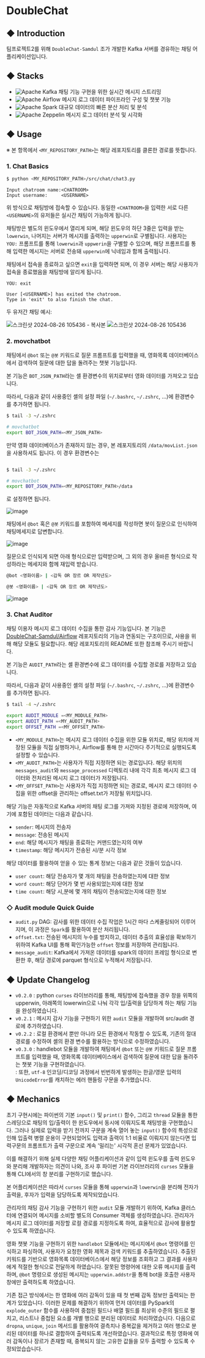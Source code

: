 # DoubleChat
## ◆ Introduction
팀프로젝트2를 위해 `DoubleChat-Samdul` 조가 개발한 Kafka 서버를 경유하는 채팅 어플리케이션입니다.

## ◆ Stacks
- ![Apache Kafka](https://img.shields.io/badge/Apache%20Kafka-000000?style=flat&logo=apache-kafka&logoColor=white) 채팅 기능 구현을 위한 실시간 메시지 스트리밍
- ![Apache Airflow](https://img.shields.io/badge/Apache%20Airflow-017E9A?style=flat&logo=apache-airflow&logoColor=white) 메시지 로그 데이터 파이프라인 구성 및 챗봇 기능
- ![Apache Spark](https://img.shields.io/badge/Apache%20Spark-E25A1C?style=flat&logo=apache-spark&logoColor=white) 대규모 데이터의 빠른 분산 처리 및 분석
- ![Apache Zeppelin](https://img.shields.io/badge/Apache%20Zeppelin-006400?style=flat&logo=apache-zeppelin&logoColor=white) 메시지 로그 데이터 분석 및 시각화


## ◆ Usage
※ 본 항목에서 `<MY_REPOSITORY_PATH>`는 해당 레포지토리를 클론한 경로를 뜻합니다.

### 1. Chat Basics
```bash
$ python <MY_REPOSITORY_PATH>/src/chat/chat3.py
```
```
Input chatroom name:<CHATROOM>
Input username:     <USERNAME>
```

위 방식으로 채팅방에 접속할 수 있습니다. 동일한 `<CHATROOM>`을 입력한 서로 다른 `<USERNAME>`의 유저들은 실시간 채팅이 가능하게 됩니다.

채팅방은 별도의 윈도우에서 열리게 되며, 해당 윈도우의 하단 3줄은 입력을 받는 `lowerwin`, 나머지는 서버가 메시지를 출력하는 `upperwin`로 구별됩니다.
사용자는 `YOU:` 프롬프트를 통해 `lowerwin`과 `uppwerin`을 구별할 수 있으며, 해당 프롬프트를 통해 입력한 메시지는 서버로 전송돼 `upperwin`에 닉네임과 함께 출력됩니다.


채팅에서 접속을 종료하고 싶으면 `exit`을 입력하면 되며, 이 경우 서버는 해당 사용자가 접속을 종료했음을 채팅방에 알리게 됩니다.

```
YOU: exit
```
```
User [<USERNAME>] has exited the chatroom.
Type in 'exit' to also finish the chat.
```

두 유저간 채팅 예시:

![스크린샷 2024-08-26 105436 - 복사본](https://github.com/user-attachments/assets/46a5059f-7149-416a-b891-1eccf1ead505) ![스크린샷 2024-08-26 105436](https://github.com/user-attachments/assets/5a86319c-7eac-48cd-975a-8ac677b8fdbb)

### 2. movchatbot
채팅에서 `@bot` 또는 `@봇` 키워드로 질문 프롬프트를 입력했을 때, 영화목록 데이터베이스에서 검색하여 질문에 대한 답을 돌려주는 챗봇 기능입니다.

본 기능은 `BOT_JSON_PATH`라는 셸 환경변수의 위치로부터 영화 데이터를 가져오고 있습니다.

따라서, 다음과 같이 사용중인 셸의 설정 파일 (`~/.bashrc`, `~/.zshrc`, ...)에 환경변수를 추가하면 됩니다.

```bash
$ tail -3 ~/.zshrc

# movchatbot
export BOT_JSON_PATH=<MY_JSON_PATH>
```

만약 영화 데이터베이스가 존재하지 않는 경우, 본 레포지토리의 `/data/movList.json`을 사용하셔도 됩니다.
이 경우 환경변수는
```bash

$ tail -3 ~/.zshrc

# movchatbot
export BOT_JSON_PATH=<MY_REPOSITORY_PATH>/data
```

로 설정하면 됩니다.

![image](https://github.com/user-attachments/assets/e2c8f7ff-daff-43c6-8227-d2b6ec838a54)  


채팅에서 `@bot` 혹은 `@봇` 키워드를 포함하여 메세지를 작성하면 봇이 질문으로 인식하여 채팅메세지로 답변합니다.   
  
![image](https://github.com/user-attachments/assets/8f006545-ce73-4913-a133-7c2a1e8261c1)  
 
질문으로 인식되게 되면 아래 형식으로만 입력받으며, 그 외의 경우 올바른 형식으로 작성하라는 메세지와 함께 재입력 받습니다.
```bash
@bot <영화이름> | <감독 OR 장르 OR 제작년도> 
```
```bash 
@봇 <영화이름> | <감독 OR 장르 OR 제작년도>
```  
![image](https://github.com/user-attachments/assets/592c066d-5db8-4670-a668-29be32c29e70)  


### 3. Chat Auditor
채팅 이용자 메시지 로그 데이터 수집을 통한 감사 기능입니다.
본 기능은 [DoubleChat-Samdul/Airflow](https://github.com/DoubleChat-Samdul/airflow/tree/0.2.0/audit) 레포지토리의 기능과 연동되는 구조이므로, 사용을 위해 해당 모듈도 필요합니다.
해당 레포지토리의 README 또한 참조해 주시기 바랍니다.

본 기능은 `AUDIT_PATH`라는 셸 환경변수에 로그 데이터를 수집할 경로를 저장하고 있습니다.

따라서, 다음과 같이 사용중인 셸의 설정 파일 (`~/.bashrc`, `~/.zshrc`, ...)에 환경변수를 추가하면 됩니다.
```bash
$ tail -4 ~/.zshrc

export AUDIT_MODULE =<MY_MODULE_PATH>
export AUDIT_PATH =<MY_AUDIT_PATH>
export OFFSET_PATH =<MY_OFFSET_PATH>
```

- `<MY_MODULE_PATH>`는 메시지 로그 데이터 수집을 위한 모듈 위치로, 해당 위치에 저장된 모듈을 직접 실행하거나, Airflow를 통해 한 시간마다 주기적으로 실행되도록 설정할 수 있습니다.
- `<MY_AUDIT_PATH>`는 사용자가 직접 지정하면 되는 경로입니다. 해당 위치의 `messages_audit`와 `message_processed` 디렉토리 내에 각각 최초 메시지 로그 데이터와 전처리된 메시지 로그 데이터가 저장됩니다. 
- `<MY_OFFSET_PATH>`는 사용자가 직접 지정하면 되는 경로로, 메시지 로그 데이터 수집을 위한 offset을 관리하는 offset.txt가 저장될 위치입니다. 


해당 기능은 자동적으로 Kafka 서버의 채팅 로그를 가져와 지정된 경로에 저장하며, 여기에 포함된 데이터는 다음과 같습니다.
- `sender`: 메시지의 전송자
- `message`: 전송된 메시지
- `end`: 해당 메시지가 채팅을 종료하는 커맨드였는지의 여부
- `timestamp`: 해당 메시지가 전송된 시/분 시각 정보

해당 데이터를 활용하여 얻을 수 있는 통계 정보는 다음과 같은 것들이 있습니다. 
- `user count`: 해당 전송자가 몇 개의 채팅을 전송하였는지에 대한 정보
- `word count`: 해당 단어가 몇 번 사용되었는지에 대한 정보
- `time count`: 해당 시,분에 몇 개의 채팅이 전송되었는지에 대한 정보

### ◇ Audit module Quick Guide
- `audit.py` DAG: 감사를 위한 데이터 수집 작업은 1시간 마다 스케줄링되어 이루어지며, 이 과정은 `Spark`를 활용하여 분산 처리됩니다.
- `offset.txt`: 전송된 메시지의 누수를 방지하고, 데이터 추출의 효율성을 확보하기 위하여 Kafka UI를 통해 확인가능한 `offset` 정보를 저장하여 관리됩니다.
- `message_audit`: Kafka에서 가져온 데이터를 spark의 데이터 프레임 형식으로 변환한 후, 해당 경로에 parquet 형식으로 누적해서 저장됩니다.


## ◆ Update Changelog
- `v0.2.0`
: python `curses` 라이브러리를 통해, 채팅방에 접속했을 경우 창을 위쪽의 upperwin, 아래쪽의 lowerwin으로 나눠 각각 입/출력을 담당하게 하는 채팅 기능을 완성하였습니다.
- `v0.2.1`
: 메시지 감사 기능을 구현하기 위한 `audit` 모듈을 개발하여 src/audit 경로에 추가하였습니다.
- `v0.2.2`
: 로컬 환경에서 뿐만 아니라 모든 환경에서 작동할 수 있도록, 기존의 절대 경로를 수정하여 셸의 환경 변수를 활용하는 방식으로 수정하였습니다. 
- `v0.3.0`
:  handlebot 모듈을 개발하여 채팅에서 `@bot` 또는 `@봇` 키워드로 질문 프롬프트를 입력했을 때, 영화목록 데이터베이스에서 검색하여 질문에 대한 답을 돌려주는 챗봇 기능을 구현하였습니다.  
: 또한, `utf-8` 인코딩/디코딩 과정에서 빈번하게 발생하는 한글/영문 입력의 `UnicodeError`를 캐치하는 에러 핸들링 구문을 추가했습니다.
 

## ◆ Mechanics

초기 구현시에는 파이썬의 기본 `input()` 및 `print()` 함수, 그리고 `thread` 모듈을 통한 스레딩으로 채팅의 입/출력이 한 윈도우에서 동시에 이뤄지도록 채팅방을 구현했습니다. 그러나 실제로 입력을 받기 전까지 구문을 계속 열어 놓는  `input()` 함수의 특성으로 인해 입출력 병렬 운용이 구현되었어도 입력과 출력이 1:1 비율로 이뤄지지 않는다면 입력구문의 프롬프트가 출력 구문으로 계속 '밀리는'  시각적 혼선 문제가 있었습니다.

이를 해결하기 위해 실제 다양한 채팅 어플리케이션과 같이 입력 윈도우를 출력 윈도우와 분리해 개발하자는 의견이 나와, 조사 후 파이썬 기본 라이브러리의 `curses` 모듈을 통해 CLI에서의 창 분리를 구현하기로 했습니다.

본 어플리케이션은 따라서 `curses` 모듈을 통해 `upperwin`과 `lowerwin`을 분리해 전자가 출력을, 후자가 입력을 담당하도록 제작되었습니다.

관리자의 채팅 감사 기능을 구현하기 위한 `audit` 모듈 개발하기 위하여, Kafka 클러스터에 연결되어 메시지를 소비할 별도의 Consumer 객체를 생성하였습니다. 관리자가 메시지 로그 데이터를 저장할 로컬 경로를 지정하도록 하여, 효율적으로 감사에 활용할 수 있도록 하였습니다.

영화 챗봇 기능을 구현하기 위한 `handlebot` 모듈에서는 메시지에서 `@bot` 명령어를 인식하고 파싱하여, 사용자가 요청한 영화 제목과 검색 키워드를 추출하였습니다. 추출된 키워드를 기반으로 영화목록 데이터베이스에서 해당 정보를 조회하고 그 결과를 사용자에게 적절한 형식으로 전달하게 하였습니다. 잘못된 명령어에 대한 오류 메시지를 출력하며, `@bot` 명령으로 생성된 메시지는 `upperwin.addstr`을 통해 bot을 호출한 사용자 창에만 출력하도록 하였습니다.

기존 접근 방식에서는 한 영화에 여러 감독이 있을 때 첫 번째 감독 정보만 출력되는 한계가 있었습니다. 이러한 문제를 해결하기 위하여 먼저 데이터를 PySpark의 `explode_outer` 함수를 사용하여 중첩된 필드나 배열 필드를 최상위 수준의 필드로 펼치고, 리스트나 중첩된 요소를 개별 행으로 분리된 데이터로 처리하였습니다. 다음으로 `dropna`, `unique`, `join` 메서드를 활용하여 결측치나 중복값을 제거하고 여러 행으로 분리된 데이터를 하나로 결합하여 출력되도록 개선하였습니다. 결과적으로 특정 영화에 여러 감독이나 장르가 존재할 때, 중복되지 않는 고유한 값들을 모두 출력할 수 있도록 수정되었습습니다.
